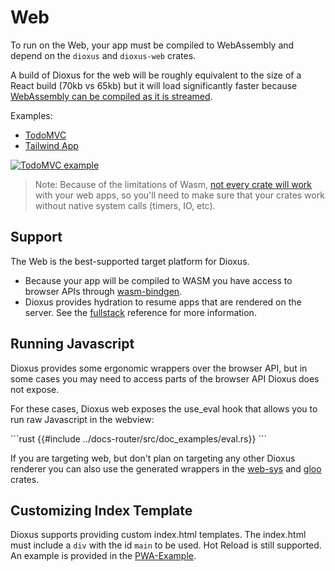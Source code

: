 # Web

To run on the Web, your app must be compiled to WebAssembly and depend on the `dioxus` and `dioxus-web` crates.

A build of Dioxus for the web will be roughly equivalent to the size of a React build (70kb vs 65kb) but it will load significantly faster because [WebAssembly can be compiled as it is streamed](https://hacks.mozilla.org/2018/01/making-webassembly-even-faster-firefoxs-new-streaming-and-tiering-compiler/).

Examples:

- [TodoMVC](https://github.com/DioxusLabs/dioxus/blob/main/examples/todomvc.rs)
- [Tailwind App](https://github.com/DioxusLabs/dioxus/tree/main/examples/tailwind)

[![TodoMVC example](https://github.com/DioxusLabs/example-projects/raw/master/todomvc/example.png)](https://github.com/DioxusLabs/dioxus/blob/main/examples/todomvc.rs)

> Note: Because of the limitations of Wasm, [not every crate will work](https://rustwasm.github.io/docs/book/reference/which-crates-work-with-wasm.html) with your web apps, so you'll need to make sure that your crates work without native system calls (timers, IO, etc).

## Support

The Web is the best-supported target platform for Dioxus.

- Because your app will be compiled to WASM you have access to browser APIs through [wasm-bindgen](https://rustwasm.github.io/docs/wasm-bindgen/introduction.html).
- Dioxus provides hydration to resume apps that are rendered on the server. See the [fullstack](../fullstack/index.md) reference for more information.

## Running Javascript

Dioxus provides some ergonomic wrappers over the browser API, but in some cases you may need to access parts of the browser API Dioxus does not expose.

For these cases, Dioxus web exposes the use_eval hook that allows you to run raw Javascript in the webview:

\```rust
{{#include ../docs-router/src/doc_examples/eval.rs}}
\```

If you are targeting web, but don't plan on targeting any other Dioxus renderer you can also use the generated wrappers in the [web-sys](https://rustwasm.github.io/wasm-bindgen/web-sys/index.html) and [gloo](https://gloo-rs.web.app/) crates.

## Customizing Index Template

Dioxus supports providing custom index.html templates. The index.html must include a `div` with the id `main` to be used. Hot Reload is still supported. An example
is provided in the [PWA-Example](https://github.com/DioxusLabs/dioxus/blob/main/examples/PWA-example/index.html).
